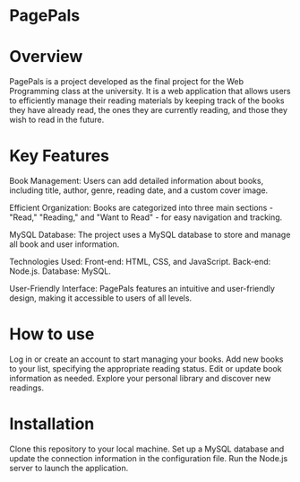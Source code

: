# PagePals
# Overview
PagePals is a project developed as the final project for the Web Programming class at the university. It is a web application that allows users to efficiently manage their reading materials by keeping track of the books they have already read, the ones they are currently reading, and those they wish to read in the future.

 # Key Features
Book Management: Users can add detailed information about books, including title, author, genre, reading date, and a custom cover image.

Efficient Organization: Books are categorized into three main sections - "Read," "Reading," and "Want to Read" - for easy navigation and tracking.

MySQL Database: The project uses a MySQL database to store and manage all book and user information.

Technologies Used:
    Front-end: HTML, CSS, and JavaScript.
    Back-end: Node.js.
    Database: MySQL.

User-Friendly Interface: PagePals features an intuitive and user-friendly design, making it accessible to users of all levels.

# How to use
Log in or create an account to start managing your books.
Add new books to your list, specifying the appropriate reading status.
Edit or update book information as needed.
Explore your personal library and discover new readings.


# Installation
Clone this repository to your local machine.
Set up a MySQL database and update the connection information in the configuration file.
Run the Node.js server to launch the application.

